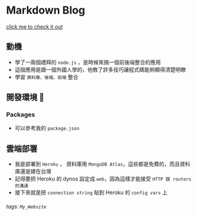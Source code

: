 
# Markdown Blog
[click me to check it out](https://online-markdown-blog.herokuapp.com/)

## 動機
* 學了一兩個禮拜的 `node.js` ，是時候來搞一個前後端整合的應用
* 這個應用是跟一個外國人學的，他教了許多技巧讓程式碼能夠顯得清楚明瞭
* 學習 `資料庫、後端、前端` 整合

## 開發環境 🔧
### Packages
* 可以參考我的 `package.json` 

## 雲端部署
* 我是部署到 `Heroku` ， 資料庫用 `MongoDB Atlas`，這些都是免費的，而且資料庫還是建在台灣
* 記得要把 Heroku 的 dynos 設定成 `web`，因為這樣才能接受 `HTTP 跟 routers 的溝通`
* 接下來就是把 `connection string` 貼到 Heroku 的 `config vars` 上




###### tags: `My_Website`